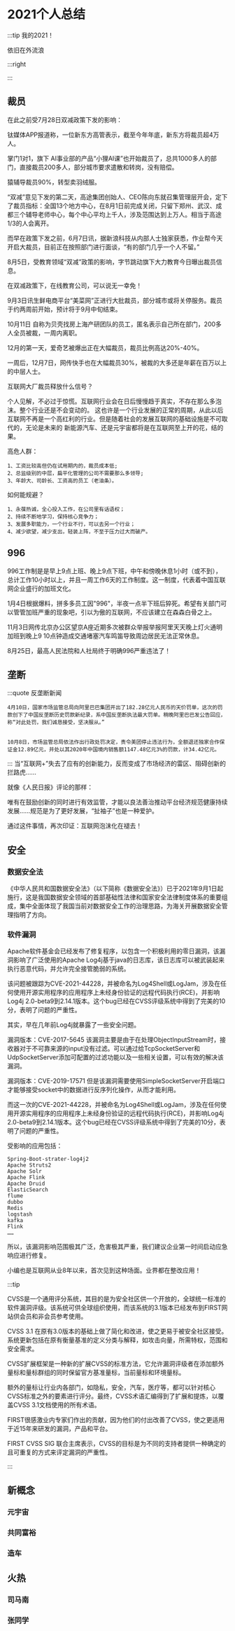 # 2021个人总结

:::tip 我的2021！

依旧在外流浪

:::right

:::


## 裁员

在此之前受7月28日双减政策下发的影响：

  钛媒体APP报道称，一位新东方高管表示，截至今年年底，新东方将裁员超4万人。

  掌门1对1，旗下 AI事业部的产品“小狸AI课”也开始裁员了，总共1000多人的部门，直接裁员200多人，部分城市要求遣散和转岗，没有赔偿。

  猿辅导裁员90%，转型卖羽绒服。

  “双减”意见下发的第二天，高途集团创始人、CEO陈向东就召集管理层开会，定下了裁员指标：全国13个地方中心，在8月1日前完成关闭，只留下郑州、武汉、成都三个辅导老师中心，每个中心平均上千人，涉及范围达到上万人。相当于高途1/3的人会离开。

  而早在政策下发之前，6月7日讯，据新浪科技从内部人士独家获悉，作业帮今天开启大裁员，目前正在按照部门进行面谈，“有的部门几乎一个人不留。”

  8月5日，受教育领域“双减”政策的影响，字节跳动旗下大力教育今日曝出裁员信息。

在双减政策下，在线教育公司，可以说无一幸免！

9月3日讯生鲜电商平台“美菜网”正进行大批裁员，部分城市或将关停服务。裁员于约两周前开始，预计将于9月中旬结束。

10月11日 自称为贝壳找房上海产研团队的员工，匿名表示自己所在部门，200多人全员被裁，一周内离职。

12月的第一天，爱奇艺被爆出正在大幅裁员，裁员比例高达20%-40%。

一周后，12月7日，网传快手也在大幅裁员30%，被裁的大多还是年薪在百万以上的中层人士。

互联网大厂裁员释放什么信号？

个人见解，不必过于惊慌。互联网行业会在日后慢慢趋于真实，不存在那么多泡沫。整个行业还是不会变动的。
这也许是一个行业发展的正常的周期，从此以后互联网不再是一个高红利的行业。但是随着社会的发展互联网的基础设施是不可取代的，无论是未来的
新能源汽车、还是元宇宙都将是在互联网至上开的花，结的果。

高危人群：

    1、工资比较高但仍在试用期内的，裁员成本低;
    2、总监级别的中层，扁平化管理的公司不需要那么多领导;
    3、年龄大、司龄长、工资高的员工（老油条）。

如何能规避？

    1、永葆热诚，全心投入工作，在公司里有话语权；
    2、持续不断地学习，保持核心竞争力；
    3、发展多职能力，一个行业不行，可以去另一个行业；
    4、减少欲望，减少支出，轻装上阵，不至于压力过大而破产。


## 996

996工作制是是早上9点上班、晚上9点下班，中午和傍晚休息1小时（或不到），总计工作10小时以上，并且一周工作6天的工作制度。这一制度，代表着中国互联网企业盛行的加班文化。

1月4日根据爆料，拼多多员工因"996"，半夜一点半下班后猝死。希望有关部门可以管管加班严重的现象吧，引以为傲的互联网，不应该建立在森森白骨之上。

11月3日网传北京办公区望京A座近期多次被群众举报举报阿里天天晚上灯火通明加班到晚上9 10点钟造成交通堵塞汽车鸣笛导致周边居民无法正常休息。

8月25日，最高人民法院和人社局终于明确996严重违法了！



## 垄断


:::quote 反垄断新闻

    4月10日，国家市场监管总局向阿里巴巴集团开出了182.28亿元人民币的天价罚单，这次的罚款创下了中国反垄断历史罚款新纪录，系中国反垄断执法最大罚单。稍晚阿里巴巴发公告回应，称“对此处罚，我们诚恳接受，坚决服从。”


    10月8日，市场监管总局依法作出行政处罚决定，责令美团停止违法行为，全额退还独家合作保证金12.89亿元，并处以其2020年中国境内销售额1147.48亿元3%的罚款，计34.42亿元。

:::
当“互联网+”失去了应有的创新能力，反而变成了市场经济的雷区、阻碍创新的拦路虎……

就像《人民日报》评论的那样：

唯有在鼓励创新的同时进行有效监管，才能以良法善治推动平台经济规范健康持续发展……规范是为了更好发展，“扯袖子”也是一种爱护。

通过这件事情，再次印证：互联网泡沫化在褪去！

## 安全

### 数据安全法
《中华人民共和国数据安全法》（以下简称《数据安全法》）已于2021年9月1日起施行，这是我国数据安全领域的首部基础性法律和国家安全法律制度体系的重要组成，集中全面体现了我国当前对数据安全工作的治理思路，为海关开展数据安全管理指明了方向。


### 软件漏洞
Apache软件基金会已经发布了修复程序，以包含一个积极利用的零日漏洞，该漏洞影响了广泛使用的Apache Log4j基于java的日志库，该日志库可以被武装起来执行恶意代码，并允许完全接管脆弱的系统。

该问题被跟踪为CVE-2021-44228，并被命名为Log4Shell或LogJam，涉及在任何使用开源实用程序的应用程序上未经身份验证的远程代码执行(RCE)，并影响Log4j 2.0-beta9到2.14.1版本。这个bug已经在CVSS评级系统中得到了完美的10分，表明了问题的严重性。

其实，早在几年前Log4j就暴露了一些安全问题。

漏洞版本：CVE-2017-5645
该漏洞主要是由于在处理ObjectInputStream时，接收器对于不可靠来源的input没有过滤。可以通过给TcpSocketServer和UdpSocketServer添加可配置的过滤功能以及一些相关设置，可以有效的解决该漏洞。


漏洞版本：CVE-2019-17571
但是该漏洞需要使用SimpleSocketServer开启端口才能够接受socket中的数据进行反序列化操作，从而才能利用。

而这一次的CVE-2021-44228，并被命名为Log4Shell或LogJam，涉及在任何使用开源实用程序的应用程序上未经身份验证的远程代码执行(RCE)，并影响Log4j 2.0-beta9到2.14.1版本。这个bug已经在CVSS评级系统中得到了完美的10分，表明了问题的严重性。

受影响的应用包括：

    Spring-Boot-strater-log4j2
    Apache Struts2
    Apache Solr
    Apache Flink
    Apache Druid
    ElasticSearch
    flume
    dubbo
    Redis
    logstash
    kafka
    Flink
    ……

所以，该漏洞影响范围极其广泛，危害极其严重，我们建议企业第一时间启动应急响应进行修复。

小编也是互联网从业8年以来，首次见到这种场面。业界都在整改应用！



:::tip

CVSS是一个通用评分系统，其目的是为安全社区供一个开放的，全球统一标准的软件漏洞评级。该系统可供全球组织使用，而该系统的3.1版本已经发布到FIRST网站供会员和非会员参考使用。

CVSS 3.1 在原有3.0版本的基础上做了简化和改进，使之更易于被安全社区接受。系统更新包括在原有衡量基准的定义分类与解释，如攻击向量，所需特权，范围和安全需求。

CVSS扩展框架是一种新的扩展CVSS的标准方法，它允许漏洞评级者在添加额外量标和量标群组的同时保留官方基准量标，当前量标和环境量标。

额外的量标让行业内各部门，如隐私，安全，汽车，医疗等，都可以针对核心CVSS标准之外的要素进行评分。最终，CVSS术语汇编得到了扩展和提炼，以覆盖CVSS 3.1文档使用的所有术语。

FIRST很感激业内专家们作出的贡献，因为他们的付出改善了CVSS，使之更适用于近15年来研发的漏洞，产品和平台。

FIRST CVSS SIG 联合主席表示，CVSS的目标是为不同的支持者提供一种确定的且可重复的方式来评定漏洞的严重性。

:::

## 新概念

### 元宇宙

### 共同富裕

###

### 造车

## 火热

### 司马南

### 张同学

###

